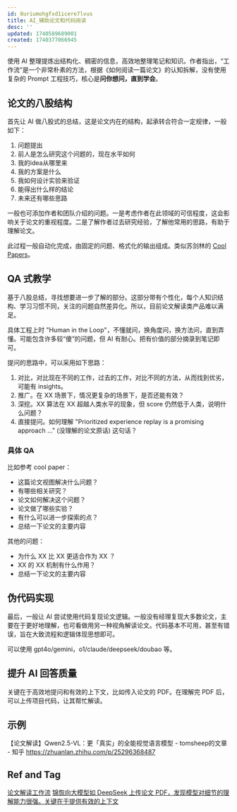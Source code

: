 ```yaml
---
id: 8uriumohgfxd1icere7lvus
title: AI_辅助论文和代码阅读
desc: ''
updated: 1740589689001
created: 1740377066945
---
```


使用 AI 整理提炼出结构化、稠密的信息，高效地整理笔记和知识。作者指出，“工作流”是一个非常朴素的方法，根据《如何阅读一篇论文》的认知拆解，没有使用复杂的 Prompt 工程技巧，核心是**问你想问，直到学会**。

## 论文的八股结构

首先让 AI 做八股式的总结，这是论文内在的结构，起承转合符合一定规律，一般如下：
1. 问题提出
2. 前人是怎么研究这个问题的，现在水平如何
3. 我的idea从哪里来
4. 我的方案是什么
5. 我如何设计实验来验证
6. 能得出什么样的结论
7. 未来还有哪些思路

一般也可添加作者和团队介绍的问题。一是考虑作者在此领域的可信程度，这会影响关于论文的重视程度。二是了解作者过去研究经验，了解他常用的思路，有助于理解论文。

此过程一般自动化完成，由固定的问题、格式化的输出组成。类似苏剑林的 [Cool Papers](https://papers.cool/)。

## QA 式教学

基于八股总结，寻找想要进一步了解的部分。这部分带有个性化，每个人知识结构、学习习惯不同，关注的问题自然差异化。所以，目前论文解读类产品难以满足。

具体工程上时 "Human in the Loop"，不懂就问，换角度问，换方法问，直到弄懂。可能包含许多较“傻”的问题，但 AI 有耐心。把有价值的部分摘录到笔记即可。

提问的思路中，可以采用如下思路：
1. 对比，对比现在不同的工作，过去的工作，对比不同的方法，从而找到优劣，可能有 insights。
2. 推广。在 XX 场景下，情况更复杂的场景下，是否还能有效？
3. 深挖。XX 算法在 XX 超越人类水平的现象，但 score 仍然低于人类，说明什么问题？
4. 直接提问。如何理解 "Prioritized experience replay is a promising approach ..." (没理解的论文原话) 这句话？

### 具体 QA
比如参考 cool paper：
- 这篇论文视图解决什么问题？
- 有哪些相关研究？
- 论文如何解决这个问题？
- 论文做了哪些实验？
- 有什么可以进一步探索的点？
- 总结一下论文的主要内容

其他的问题：
- 为什么 XX 比 XX 更适合作为 XX ？
- XX 的 XX 机制有什么作用？
- 总结一下论文的主要内容

## 伪代码实现

最后，一般让 AI 尝试使用代码复现论文逻辑。一般没有经理复现大多数论文，主要在于更好地理解，也可看做用另一种视角解读论文。代码基本不可用，甚至有错误，旨在大致流程和逻辑体现思想即可。

可以使用 gpt4o/gemini，o1/claude/deepseek/doubao 等。

## 提升 AI 回答质量

关键在于高效地提问和有效的上下文，比如传入论文的 PDF。在理解完 PDF 后，可以上传项目代码，让其帮忙解读。

## 示例

【论文解读】Qwen2.5-VL：更「真实」的全能视觉语言模型 - tomsheep的文章 - 知乎
https://zhuanlan.zhihu.com/p/25296368487


## Ref and Tag
[论文解读工作流](https://zhuanlan.zhihu.com/p/16619370854)
[锦恢向大模型如 DeepSeek 上传论文 PDF，发现模型对细节的理解能力很强。关键在于提供有效的上下文](https://www.zhihu.com/pin/1875019045138489344)